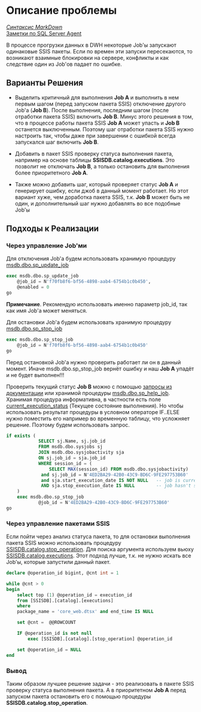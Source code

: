 # Описание проблемы

*[Синтаксис MarkDown](https://www.markdownguide.org/basic-syntax/)*  
[Заметки по SQL Server Agent](../SQLAgent_note.md)  

В процессе прогрузки данных в DWH некоторые Job'ы запускают одинаковые SSIS пакеты. Если по времен эти запуски пересекаются, то возникают взаимные блокировки на сервере, конфликты и как следствие один из Job'ов падает по ошибке.

## Варианты Решения

- Выделить критичный для выполнения **Job A** и выполнить в нем первым шагом (перед запуском пакета SSIS) отключение другого Job'а (**Job B**). После выполнения, последним шагом (после отработки пакета SSIS) включить **Job B**. Минус этого решения в том, что в процессе работы пакета SSIS **Job A** может упасть и **Job B** останется выключенным. Поэтому шаг отработки пакета SSIS нужно настроить так, чтобы даже при завершении с ошибкой всегда запускался шаг включить **Job B**.

- Добавить в пакет SSIS проверку статуса выполнения пакета, например на основе таблицы **SSISDB.catalog.executions**. Это позволит не отключать **Job B**, а только остановить для выполнения более приоритетного **Job A**.
- Также можно добавить шаг, который проверяет статус **Job A** и генерирует ошибку, если джоб в данный момент работает. Но этот вариант хуже, чем доработка пакета SSIS, т.к.  **Job B** может быть не один, и дополнительный шаг нужно добавлять во все подобные Job'ы

## Подходы к Реализации

### Через управление Job'ми

Для отключения Job'а будем использовать хранимую процедуру [msdb.dbo.sp_update_job](https://docs.microsoft.com/ru-ru/sql/relational-databases/system-stored-procedures/sp-update-job-transact-sql?view=sql-server-ver15)

```sql
exec msdb.dbo.sp_update_job
	@job_id = N'f70fb8f6-bf56-4898-aab4-6754b1c0b450',
	@enabled = 0
go
```

**Примечание**. Рекомендую использовать именно параметр job_id, так как имя Job'а может меняться.

Для остановки Job'а будем использовать хранимую процедуру [msdb.dbo.sp_stop_job](https://docs.microsoft.com/ru-ru/sql/relational-databases/system-stored-procedures/sp-stop-job-transact-sql?view=sql-server-ver15)

```sql
exec msdb.dbo.sp_stop_job
	@job_id = N'f70fb8f6-bf56-4898-aab4-6754b1c0b450'
go
```

Перед остановкой Job'а нужно проверить работает ли он в данный момент. Иначе msdb.dbo.sp_stop_job вернёт ошибку и наш **Job A** упадёт и не будет выполнен!!!

Проверить текущий статус **Job B** можно с помощью [запросы из документации](https://docs.microsoft.com/ru-ru/sql/relational-databases/system-tables/dbo-sysjobactivity-transact-sql?view=sql-server-ver15) или хранимой процедуры [msdb.dbo.sp_help_job](https://docs.microsoft.com/ru-ru/sql/relational-databases/system-stored-procedures/sp-help-job-transact-sql?view=sql-server-ver15). Хранимая процедура информативна, в частности есть поле [current_execution_status](./current_execution_status.md) (Текущее состояние выполнения). Но чтобы использовать результат процедуры в условном операторе IF..ELSE нужно поместить его например во временную таблицу, что усложняет решение. Поэтому будем использовать запрос.

```sql
if exists (
			SELECT sj.Name, sj.job_id
			FROM msdb.dbo.sysjobs sj
			JOIN msdb.dbo.sysjobactivity sja
			ON sj.job_id = sja.job_id
			WHERE session_id = (
				SELECT MAX(session_id) FROM msdb.dbo.sysjobactivity)	-- make sure this is the most recent run
			 and sj.job_id = N'4ED2BA29-42B0-43C9-BD6C-9FE297753B60'
			 and sja.start_execution_date IS NOT NULL	-- job is currently running
			 AND sja.stop_execution_date IS NULL		-- job hasn't stopped running
	)
	exec msdb.dbo.sp_stop_job
			@job_id = N'4ED2BA29-42B0-43C9-BD6C-9FE297753B60'
go
```

### Через управление пакетами SSIS

Если пойти через анализ статуса пакета, то для остановки выполнения пакета SSIS можно использовать процедуру [SSISDB.catalog.stop_operation](https://docs.microsoft.com/ru-ru/sql/integration-services/system-stored-procedures/catalog-stop-operation-ssisdb-database?view=sql-server-ver15). Для поиска аргумента используем вьюху [SSISDB.catalog.executions](https://docs.microsoft.com/ru-ru/sql/integration-services/system-views/catalog-executions-ssisdb-database?view=sql-server-ver15). Этот подход лучше, т.к. не нужно искать все Job'ы, которые запустили данный пакет.

```sql
declare @operation_id bigint, @cnt int = 1

while @cnt > 0
begin
	select top (1) @operation_id = execution_id
	from [SSISDB].[catalog].[executions]
	where 
	package_name = 'core_web.dtsx' and end_time IS NULL

	set @cnt =  @@ROWCOUNT

	IF @operation_id is not null
		exec [SSISDB].[catalog].[stop_operation] @operation_id

	set @operation_id = NULL
end
```

### **Вывод**  

Таким образом лучшее решение задачи - это реализовать в пакете SSIS проверку статуса выполнения пакета. А в приоритетном  **Job A** перед запуском пакета остановить его с помощью процедуры  **SSISDB.catalog.stop_operation**.